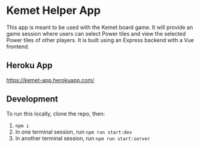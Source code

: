 # Kemet Helper App
This app is meant to be used with the Kemet board game. It will provide an game session where users can select Power tiles and view the selected Power tiles of other players.
It is built using an Express backend with a Vue frontend.

## Heroku App
https://kemet-app.herokuapp.com/

## Development
To run this locally, clone the repo, then:
1. `npm i`
2. In one terminal session, run `npm run start:dev`
3. In another terminal session, run `npm run start:server`
